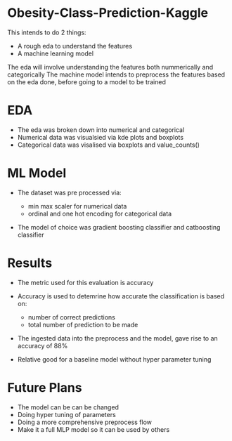 # Obesity-Class-Prediction-Kaggle

This intends to do 2 things:
- A rough eda to understand the features
- A machine learning model


The eda will involve understanding the features both nummerically and categorically 
The machine model intends to preprocess the features based on the eda done, before going to a model to be trained 

# EDA
- The eda was broken down into numerical and categorical
- Numerical data was visualsied via kde plots and boxplots
- Categorical data was visalised via boxplots and value_counts()

# ML Model
- The dataset was pre processed via:
  - min max scaler for numerical data
  - ordinal and one hot encoding for categorical data

- The model of choice was gradient boosting classifier and catboosting classifier

# Results
- The metric used for this evaluation is accuracy
- Accuracy is used to detemrine how accurate the classification is based on:
  - number of correct predictions
  - total number of prediction to be made
 
- The ingested data into the preprocess and the model, gave rise to an accuracy of 88%
- Relative good for a baseline model without hyper parameter tuning

# Future Plans
- The model can be can be changed
- Doing hyper tuning of parameters
- Doing a more comprehensive preprocess flow
- Make it a full MLP model so it can be used by others
